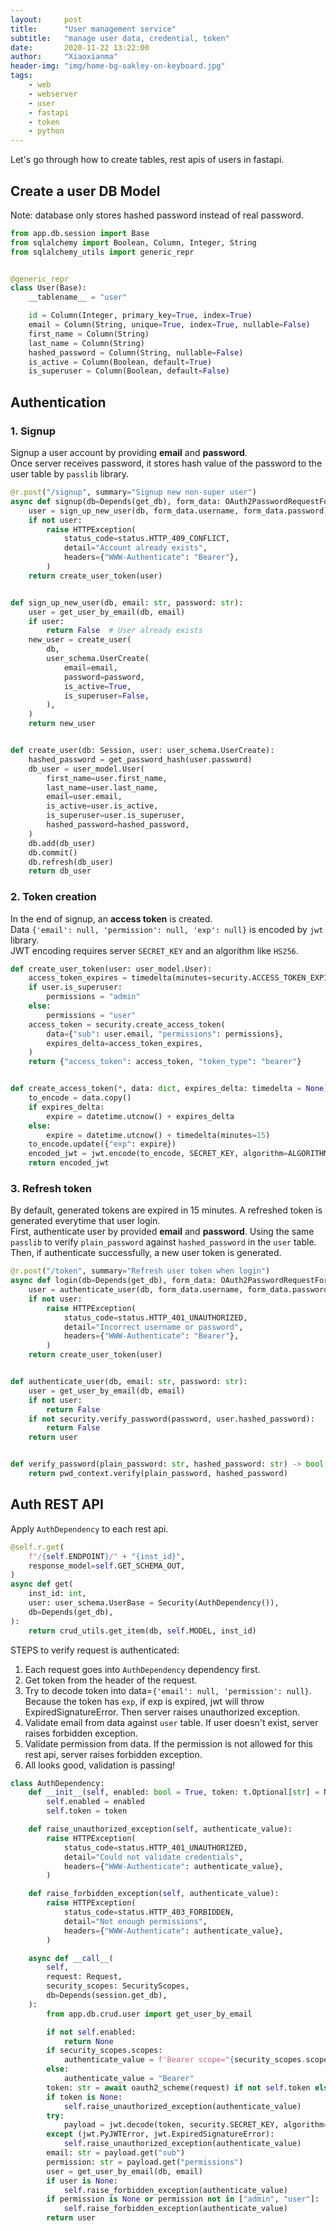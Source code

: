 ```yaml
---
layout:     post
title:      "User management service"
subtitle:   "manage user data, credential, token"
date:       2020-11-22 13:22:00
author:     "Xiaoxianma"
header-img: "img/home-bg-oakley-on-keyboard.jpg"
tags:
    - web
    - webserver
    - user
    - fastapi
    - token
    - python
---
```


Let's go through how to create tables, rest apis of users in fastapi.

## Create a user DB Model

Note: database only stores hashed password instead of real password.
```python
from app.db.session import Base
from sqlalchemy import Boolean, Column, Integer, String
from sqlalchemy_utils import generic_repr


@generic_repr
class User(Base):
    __tablename__ = "user"

    id = Column(Integer, primary_key=True, index=True)
    email = Column(String, unique=True, index=True, nullable=False)
    first_name = Column(String)
    last_name = Column(String)
    hashed_password = Column(String, nullable=False)
    is_active = Column(Boolean, default=True)
    is_superuser = Column(Boolean, default=False)
```

## Authentication

### 1. Signup

Signup a user account by providing **email** and **password**.  
Once server receives password, it stores hash value of the password to the user table by `passlib` library.  
```python
@r.post("/signup", summary="Signup new non-super user")
async def signup(db=Depends(get_db), form_data: OAuth2PasswordRequestForm = Depends()):
    user = sign_up_new_user(db, form_data.username, form_data.password)
    if not user:
        raise HTTPException(
            status_code=status.HTTP_409_CONFLICT,
            detail="Account already exists",
            headers={"WWW-Authenticate": "Bearer"},
        )
    return create_user_token(user)


def sign_up_new_user(db, email: str, password: str):
    user = get_user_by_email(db, email)
    if user:
        return False  # User already exists
    new_user = create_user(
        db,
        user_schema.UserCreate(
            email=email,
            password=password,
            is_active=True,
            is_superuser=False,
        ),
    )
    return new_user


def create_user(db: Session, user: user_schema.UserCreate):
    hashed_password = get_password_hash(user.password)
    db_user = user_model.User(
        first_name=user.first_name,
        last_name=user.last_name,
        email=user.email,
        is_active=user.is_active,
        is_superuser=user.is_superuser,
        hashed_password=hashed_password,
    )
    db.add(db_user)
    db.commit()
    db.refresh(db_user)
    return db_user
```

### 2. Token creation

In the end of signup, an **access token** is created.  
Data `{'email': null, 'permission': null, 'exp': null}` is encoded by `jwt` library.  
JWT encoding requires server `SECRET_KEY` and an algorithm like `HS256`.
```python
def create_user_token(user: user_model.User):
    access_token_expires = timedelta(minutes=security.ACCESS_TOKEN_EXPIRE_MINUTES)
    if user.is_superuser:
        permissions = "admin"
    else:
        permissions = "user"
    access_token = security.create_access_token(
        data={"sub": user.email, "permissions": permissions},
        expires_delta=access_token_expires,
    )
    return {"access_token": access_token, "token_type": "bearer"}


def create_access_token(*, data: dict, expires_delta: timedelta = None):
    to_encode = data.copy()
    if expires_delta:
        expire = datetime.utcnow() + expires_delta
    else:
        expire = datetime.utcnow() + timedelta(minutes=15)
    to_encode.update({"exp": expire})
    encoded_jwt = jwt.encode(to_encode, SECRET_KEY, algorithm=ALGORITHM)
    return encoded_jwt
```

### 3. Refresh token

By default, generated tokens are expired in 15 minutes. A refreshed token is generated everytime that user login.  
First, authenticate user by provided **email** and **password**. Using the same `passlib` to verify `plain_password` against `hashed_password` in the `user` table.  
Then, if authenticate successfully, a new user token is generated.
```python
@r.post("/token", summary="Refresh user token when login")
async def login(db=Depends(get_db), form_data: OAuth2PasswordRequestForm = Depends()):
    user = authenticate_user(db, form_data.username, form_data.password)
    if not user:
        raise HTTPException(
            status_code=status.HTTP_401_UNAUTHORIZED,
            detail="Incorrect username or password",
            headers={"WWW-Authenticate": "Bearer"},
        )
    return create_user_token(user)


def authenticate_user(db, email: str, password: str):
    user = get_user_by_email(db, email)
    if not user:
        return False
    if not security.verify_password(password, user.hashed_password):
        return False
    return user


def verify_password(plain_password: str, hashed_password: str) -> bool:
    return pwd_context.verify(plain_password, hashed_password)
```

## Auth REST API

Apply `AuthDependency` to each rest api.
```python
@self.r.get(
    f"/{self.ENDPOINT}/" + "{inst_id}",
    response_model=self.GET_SCHEMA_OUT,
)
async def get(
    inst_id: int,
    user: user_schema.UserBase = Security(AuthDependency()),
    db=Depends(get_db),
):
    return crud_utils.get_item(db, self.MODEL, inst_id)
```

STEPS to verify request is authenticated:  
1. Each request goes into `AuthDependency` dependency first. 
2. Get token from the header of the request.  
3. Try to decode token into data=`{'email': null, 'permission': null}`. Because the token has `exp`, if exp is expired, jwt will throw ExpiredSignatureError. Then server raises unauthorized exception.  
4. Validate email from data against `user` table. If user doesn't exist, server raises forbidden exception.  
5. Validate permission from data. If the permission is not allowed for this rest api, server raises forbidden exception.  
6. All looks good, validation is passing!
```python
class AuthDependency:
    def __init__(self, enabled: bool = True, token: t.Optional[str] = None):
        self.enabled = enabled
        self.token = token

    def raise_unauthorized_exception(self, authenticate_value):
        raise HTTPException(
            status_code=status.HTTP_401_UNAUTHORIZED,
            detail="Could not validate credentials",
            headers={"WWW-Authenticate": authenticate_value},
        )

    def raise_forbidden_exception(self, authenticate_value):
        raise HTTPException(
            status_code=status.HTTP_403_FORBIDDEN,
            detail="Not enough permissions",
            headers={"WWW-Authenticate": authenticate_value},
        )

    async def __call__(
        self,
        request: Request,
        security_scopes: SecurityScopes,
        db=Depends(session.get_db),
    ):
        from app.db.crud.user import get_user_by_email

        if not self.enabled:
            return None
        if security_scopes.scopes:
            authenticate_value = f'Bearer scope="{security_scopes.scope_str}"'
        else:
            authenticate_value = "Bearer"
        token: str = await oauth2_scheme(request) if not self.token else self.token
        if token is None:
            self.raise_unauthorized_exception(authenticate_value)
        try:
            payload = jwt.decode(token, security.SECRET_KEY, algorithm=[security.ALGORITHM])
        except (jwt.PyJWTError, jwt.ExpiredSignatureError):
            self.raise_unauthorized_exception(authenticate_value)
        email: str = payload.get("sub")
        permission: str = payload.get("permissions")
        user = get_user_by_email(db, email)
        if user is None:
            self.raise_forbidden_exception(authenticate_value)
        if permission is None or permission not in ["admin", "user"]:
            self.raise_forbidden_exception(authenticate_value)
        return user
```